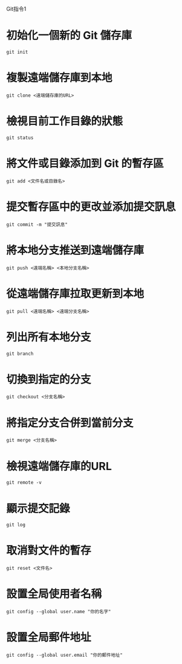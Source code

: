 Git指令1

# 初始化一個新的 Git 儲存庫
    git init  
# 複製遠端儲存庫到本地
    git clone <遠端儲存庫的URL>  
# 檢視目前工作目錄的狀態
    git status  
# 將文件或目錄添加到 Git 的暫存區
    git add <文件名或目錄名>  
# 提交暫存區中的更改並添加提交訊息
    git commit -m "提交訊息" 
# 將本地分支推送到遠端儲存庫
    git push <遠端名稱> <本地分支名稱>  
# 從遠端儲存庫拉取更新到本地
    git pull <遠端名稱> <遠端分支名稱>  
# 列出所有本地分支
    git branch  
# 切換到指定的分支
    git checkout <分支名稱>  
# 將指定分支合併到當前分支
    git merge <分支名稱>  
# 檢視遠端儲存庫的URL
    git remote -v  
# 顯示提交記錄
    git log  
# 取消對文件的暫存
    git reset <文件名>  
# 設置全局使用者名稱
    git config --global user.name "你的名字"  
# 設置全局郵件地址
    git config --global user.email "你的郵件地址"  
